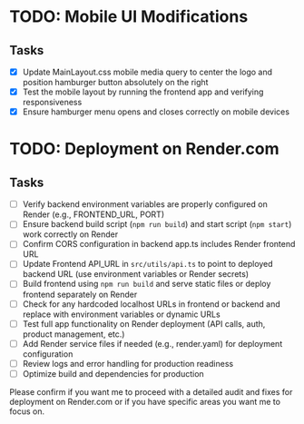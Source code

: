 # TODO: Mobile UI Modifications

## Tasks
- [x] Update MainLayout.css mobile media query to center the logo and position hamburger button absolutely on the right
- [x] Test the mobile layout by running the frontend app and verifying responsiveness
- [x] Ensure hamburger menu opens and closes correctly on mobile devices

# TODO: Deployment on Render.com

## Tasks
- [ ] Verify backend environment variables are properly configured on Render (e.g., FRONTEND_URL, PORT)
- [ ] Ensure backend build script (`npm run build`) and start script (`npm start`) work correctly on Render
- [ ] Confirm CORS configuration in backend app.ts includes Render frontend URL
- [ ] Update Frontend API_URL in `src/utils/api.ts` to point to deployed backend URL (use environment variables or Render secrets)
- [ ] Build frontend using `npm run build` and serve static files or deploy frontend separately on Render
- [ ] Check for any hardcoded localhost URLs in frontend or backend and replace with environment variables or dynamic URLs
- [ ] Test full app functionality on Render deployment (API calls, auth, product management, etc.)
- [ ] Add Render service files if needed (e.g., render.yaml) for deployment configuration
- [ ] Review logs and error handling for production readiness
- [ ] Optimize build and dependencies for production

Please confirm if you want me to proceed with a detailed audit and fixes for deployment on Render.com or if you have specific areas you want me to focus on.
